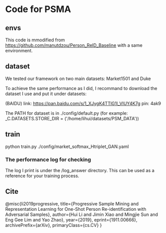 # Code for PSMA

## envs
This code is mmodified from https://github.com/manutdzou/Person_ReID_Baseline with a same environment.

## dataset
We tested our framework on two main datasets: Market1501 and Duke

To achieve the same performance as I did, I recommand to download the dataset I use and put it under datasets:

(BAIDU) link: https://pan.baidu.com/s/1_XJygK4TTlG1l_VlUY4K7g pin: 4ak9

The PATH for dataset is in ./config/default.py 
(for example: _C.DATASETS.STORE_DIR = ('/home/lihui/datasets/PSM_DATA'))

## train

python train.py ./config/market_softmax_Htriplet_GAN.yaml

### The performance log for checking
The log I print is under the /log_answer directory. This can be used as a reference for your training process.

## Cite
@misc{li2019progressive,
    title={Progressive Sample Mining and Representation Learning for One-Shot Person Re-identification with Adversarial Samples},
    author={Hui Li and Jimin Xiao and Mingjie Sun and Eng Gee Lim and Yao Zhao},
    year={2019},
    eprint={1911.00666},
    archivePrefix={arXiv},
    primaryClass={cs.CV}
}

